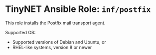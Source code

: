 # TinyNET Ansible Role: `inf/postfix`

This role installs the Postfix mail transport agent.

Supported OS:

- Supported versions of Debian and Ubuntu, or
- RHEL-like systems, version 8 or newer
